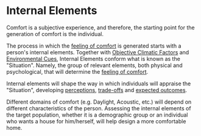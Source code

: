 # Internal Elements

Comfort is a subjective experience, and therefore, the starting
point for the generation of comfort is the individual.

The process in which the [feeling of comfort](layer=comfort) is
generated starts with a person's internal elements. Together with [Objective Climatic Factors](layer=objective_indoor_climatic_factors) and [Environmental Cues](layer=environmental_cues),
Internal Elements conform what is known as the "Situation". Namely, 
the group of relevant elements, both physical and psychological, that
will determine the [feeling of comfort](layer=comfort). 

Internal elements will shape the way in which individuals will appraise the 
"Situation", developing [perceptions](layer=perceptions),
[trade-offs](layer=trade-offs) and [expected outcomes](layer=expected_outcomes).

Different domains of comfort (e.g. Daylight, Acoustic, etc.) will depend
on different characteristics of the person. Assessing the internal elements 
of the target population, whether it is a demographic group or an individual
who wants a house for him/herself, will help design a more comfortable
home.
